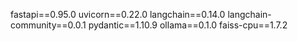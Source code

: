 fastapi==0.95.0
uvicorn==0.22.0
langchain==0.14.0
langchain-community==0.0.1
pydantic==1.10.9
ollama==0.1.0
faiss-cpu==1.7.2
